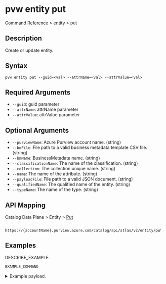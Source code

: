 # pvw entity put
[Command Reference](../../../README.md#command-reference) > [entity](./main.md) > put

## Description
Create or update entity.

## Syntax
```
pvw entity put --guid=<val> --attrName=<val> --attrValue=<val>
```

## Required Arguments
- `--guid`: guid parameter
- `--attrName`: attrName parameter
- `--attrValue`: attrValue parameter

## Optional Arguments
- `--purviewName`: Azure Purview account name. (string)
- `--bmFile`: File path to a valid business metadata template CSV file. (string)
- `--bmName`: BusinessMetadata name. (string)
- `--classificationName`: The name of the classification. (string)
- `--collection`: The collection unique name. (string)
- `--name`: The name of the attribute. (string)
- `--payloadFile`: File path to a valid JSON document. (string)
- `--qualifiedName`: The qualified name of the entity. (string)
- `--typeName`: The name of the type. (string)

## API Mapping
Catalog Data Plane > Entity > [Put]()
```
 https://{accountName}.purview.azure.com/catalog/api/atlas/v2/entity/put
```

## Examples
DESCRIBE_EXAMPLE.
```powershell
EXAMPLE_COMMAND
```
<details><summary>Example payload.</summary>
<p>

```json
PASTE_JSON_HERE
```
</p>
</details>